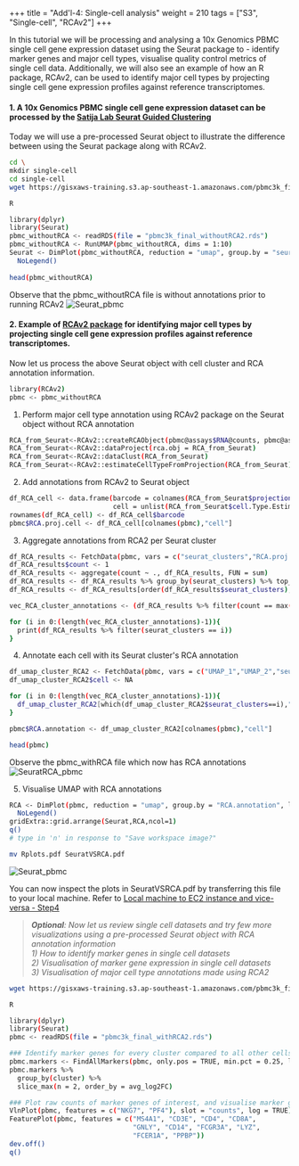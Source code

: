 +++
title = "Add'l-4: Single-cell analysis"
weight = 210
tags = ["S3", "Single-cell", "RCAv2"]
+++

In this tutorial we will be processing and analysing a 10x Genomics PBMC single cell gene expression dataset using the Seurat package to - identify marker genes and major cell types, visualise quality control metrics of single cell data. Additionally, we will also see an example of how an R package, RCAv2, can be used to identify major cell types by projecting single cell gene expression profiles against reference transcriptomes.  

####	1. A 10x Genomics PBMC single cell gene expression dataset can be processed by the [Satija Lab Seurat Guided Clustering](https://satijalab.org/seurat/articles/pbmc3k_tutorial.html)
Today we will use a pre-processed Seurat object to illustrate the difference between using the Seurat package along with RCAv2. 

```bash
cd \
mkdir single-cell
cd single-cell
wget https://gisxaws-training.s3.ap-southeast-1.amazonaws.com/pbmc3k_final_withoutRCA2.rds

R

library(dplyr)
library(Seurat)
pbmc_withoutRCA <- readRDS(file = "pbmc3k_final_withoutRCA2.rds")
pbmc_withoutRCA <- RunUMAP(pbmc_withoutRCA, dims = 1:10)
Seurat <- DimPlot(pbmc_withoutRCA, reduction = "umap", group.by = "seurat_clusters", label = TRUE, label.size = 5)+
  NoLegend()
 
head(pbmc_withoutRCA)
```
Observe that the pbmc\_withoutRCA file is without annotations prior to running RCAv2
![Seurat\_pbmc](/images/rcav2/pbmc_withoutRCA.png)


####	2. Example of [RCAv2 package](https://github.com/prabhakarlab/RCAv2) for identifying major cell types by projecting single cell gene expression profiles against reference transcriptomes.  
Now let us process the above Seurat object with cell cluster and RCA annotation information.  

```bash
library(RCAv2)
pbmc <- pbmc_withoutRCA
```

1.	Perform major cell type annotation using RCAv2 package on the Seurat object without RCA annotation
```bash
RCA_from_Seurat<-RCAv2::createRCAObject(pbmc@assays$RNA@counts, pbmc@assays$RNA@data)
RCA_from_Seurat<-RCAv2::dataProject(rca.obj = RCA_from_Seurat)
RCA_from_Seurat<-RCAv2::dataClust(RCA_from_Seurat)
RCA_from_Seurat<-RCAv2::estimateCellTypeFromProjection(RCA_from_Seurat)
```  

2.	Add annotations from RCAv2 to Seurat object
```bash
df_RCA_cell <- data.frame(barcode = colnames(RCA_from_Seurat$projection.data),
                          cell = unlist(RCA_from_Seurat$cell.Type.Estimate))
rownames(df_RCA_cell) <- df_RCA_cell$barcode
pbmc$RCA.proj.cell <- df_RCA_cell[colnames(pbmc),"cell"]
```  

3.	Aggregate annotations from RCA2 per Seurat cluster
```bash
df_RCA_results <- FetchData(pbmc, vars = c("seurat_clusters","RCA.proj.cell"))
df_RCA_results$count <- 1
df_RCA_results <- aggregate(count ~ ., df_RCA_results, FUN = sum)
df_RCA_results <- df_RCA_results %>% group_by(seurat_clusters) %>% top_n(n = 5, wt = count)
df_RCA_results <- df_RCA_results[order(df_RCA_results$seurat_clusters),]

vec_RCA_cluster_annotations <- (df_RCA_results %>% filter(count == max(count)))$RCA.proj.cell

for (i in 0:(length(vec_RCA_cluster_annotations)-1)){
  print(df_RCA_results %>% filter(seurat_clusters == i))
}
```    

4.	Annotate each cell with its Seurat cluster's RCA annotation
```bash
df_umap_cluster_RCA2 <- FetchData(pbmc, vars = c("UMAP_1","UMAP_2","seurat_clusters"))
df_umap_cluster_RCA2$cell <- NA

for (i in 0:(length(vec_RCA_cluster_annotations)-1)){
  df_umap_cluster_RCA2[which(df_umap_cluster_RCA2$seurat_clusters==i),"cell"] <- vec_RCA_cluster_annotations[i+1]
}

pbmc$RCA.annotation <- df_umap_cluster_RCA2[colnames(pbmc),"cell"]

head(pbmc)
```
Observe the pbmc\_withRCA file which now has RCA annotations
![SeuratRCA\_pbmc](/images/rcav2/pbmc_withRCA.png)

5.	Visualise UMAP with RCA annotations
```bash
RCA <- DimPlot(pbmc, reduction = "umap", group.by = "RCA.annotation", label = TRUE, label.size = 5)+
  NoLegend()
gridExtra::grid.arrange(Seurat,RCA,ncol=1)
q()
# type in 'n' in response to "Save workspace image?"

mv Rplots.pdf SeuratVSRCA.pdf
```
![Seurat\_pbmc](/images/rcav2/SeuratVSRCA.png)

You can now inspect the plots in SeuratVSRCA.pdf by transferring this file to your local machine. Refer to [Local machine to EC2 instance and vice-versa - Step4](http://slchen-lab-training.s3-website-ap-southeast-1.amazonaws.com/12-creates3sharedata/07-datatransfer.html)


>_**Optional**: Now let us review single cell datasets and try few more visualizations using a pre-processed Seurat object with RCA annotation information   
	1) How to identify marker genes in single cell datasets   
	2) Visualisation of marker gene expression in single cell datasets   
	3) Visualisation of major cell type annotations made using RCA2_   

```bash
wget https://gisxaws-training.s3.ap-southeast-1.amazonaws.com/pbmc3k_final_withRCA2.rds

R

library(dplyr)
library(Seurat)
pbmc <- readRDS(file = "pbmc3k_final_withRCA2.rds")

### Identify marker genes for every cluster compared to all other cells
pbmc.markers <- FindAllMarkers(pbmc, only.pos = TRUE, min.pct = 0.25, logfc.threshold = 0.25)
pbmc.markers %>%
  group_by(cluster) %>%
  slice_max(n = 2, order_by = avg_log2FC)

### Plot raw counts of marker genes of interest, and visualise marker gene expression, and major cell type annotations made using RCA2
VlnPlot(pbmc, features = c("NKG7", "PF4"), slot = "counts", log = TRUE)
FeaturePlot(pbmc, features = c("MS4A1", "CD3E", "CD4", "CD8A",
                               "GNLY", "CD14", "FCGR3A", "LYZ",
                               "FCER1A", "PPBP"))
dev.off()
q()
```   

